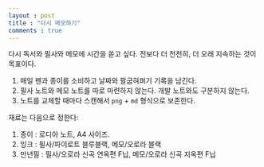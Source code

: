 ```yaml
---
layout : post
title : "다시 메모하기"
comments : true
---
```

다시 독서와 필사와 메모에 시간을 쏟고 싶다. 전보다 더 천천히, 더 오래 지속하는 것이 목표이다.

1. 매일 펜과 종이를 소비하고 날짜와 팔굽혀펴기 기록을 남긴다.
2. 필사 노트와 메모 노트를 따로 마련하지 않는다. 개발 노트와도 구분하지 않는다.
3. 노트를 교체할 때마다 스캔해서 `png` + `md` 형식으로 보존한다.

재료는 다음으로 정한다:

1. 종이 : 로디아 노트, A4 사이즈.
2. 잉크 : 필사/파이로트 블루블랙, 메모/오로라 블랙
3. 만년필 : 필사/오로라 신곡 연옥편 F닙, 메모/오로라 신곡 지옥편 F닙
